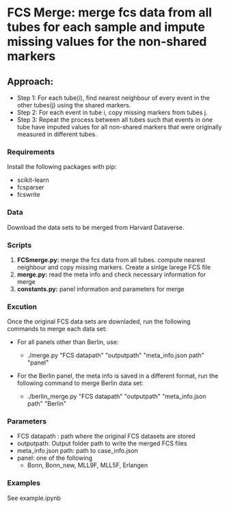 # FCS Merge: merge fcs data from all tubes for each sample and impute missing values for the non-shared markers

## Approach: 
* Step 1: For each tube(i), find nearest neighbour of every event in the other tubes(j) using the shared markers.
* Step 2: For each event in tube i, copy missing markers from tubes j. 
* Step 3: Repeat the process between all tubes such that events in one tube have imputed values for all non-shared markers that were originally measured in  different tubes.

### Requirements
Install the following packages with pip:
* scikit-learn
* fcsparser
* fcswrite

### Data
Download the data sets to be merged from Harvard Dataverse.

### Scripts
1. **FCSmerge.py:** merge the fcs data from all tubes. compute nearest neighbour and copy missing markers. Create a sinlge larege FCS file
2. **merge.py:** read the meta info and check necessary information for merge
3. **constants.py:** panel information and parameters for merge

### Excution
Once the original FCS data sets are downladed, run the following commands to merge each data set:
* For all panels other than Berlin, use:
	* ./merge.py "FCS datapath" "outputpath" "meta_info.json path" "panel"
	
* For the Berlin panel, the meta info is saved in a different format, run the following command to merge Berlin data set:	
	* ./berlin_merge.py "FCS datapath" "outputpath" "meta_info.json path" "Berlin"

### Parameters
* FCS datapath : path where the original FCS datasets are stored
* outputpath: Output folder path to write the merged FCS files
* meta_info.json path: path to case_info.json
* panel: one of the following
	* Bonn, Bonn_new, MLL9F, MLL5F, Erlangen

### Examples
See example.ipynb
